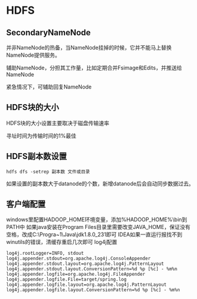 # HDFS

## SecondaryNameNode

并非NameNode的热备，当NameNode挂掉的时候，它并不能马上替换NameNode提供服务。

辅助NameNode，分担其工作量，比如定期合并Fsimage和Edits，并推送给NameNode

紧急情况下，可辅助回复NameNode

## HDFS块的大小

HDFS块的大小设置主要取决于磁盘传输速率

寻址时间为传输时间的1%最佳

## HDFS副本数设置

```shell
hdfs dfs -setrep 副本数 文件或目录
```

如果设置的副本数大于datanode的个数，新增datanode后会自动同步数据过去。

## 客户端配置
windows里配置HADOOP_HOME环境变量，添加%HADOOP_HOME%\bin到PATH中
如果java安装在Program Files目录里需要改变JAVA_HOME，保证没有空格，改成C:\Progra~1\Java\jdk1.8.0_231即可
IDEA如果一直运行报找不到winutils的错误，清缓存重启几次即可
log4j配置
```properties
log4j.rootLogger=INFO, stdout
log4j.appender.stdout=org.apache.log4j.ConsoleAppender
log4j.appender.stdout.layout=org.apache.log4j.PatternLayout
log4j.appender.stdout.layout.ConversionPattern=%d %p [%c] - %m%n
log4j.appender.logfile=org.apache.log4j.FileAppender
log4j.appender.logfile.File=target/spring.log
log4j.appender.logfile.layout=org.apache.log4j.PatternLayout
log4j.appender.logfile.layout.ConversionPattern=%d %p [%c] - %m%n
```
